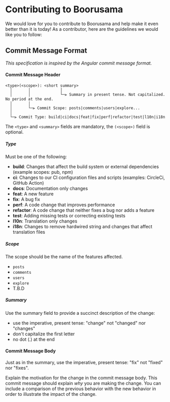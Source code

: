 # Contributing to Boorusama

We would love for you to contribute to Boorusama and help make it even better than it is today!
As a contributor, here are the guidelines we would like you to follow:

## <a name="commit"></a> Commit Message Format

*This specification is inspired by the Angular commit message format.*

#### <a name="commit-header"></a>Commit Message Header

```
<type>(<scope>): <short summary>
  │       │             │
  │       │             └─⫸ Summary in present tense. Not capitalized. No period at the end.
  │       │
  │       └─⫸ Commit Scope: posts|comments|users|explore...
  │
  └─⫸ Commit Type: build|ci|docs|feat|fix|perf|refactor|test|l10n|i18n
```

The `<type>` and `<summary>` fields are mandatory, the `(<scope>)` field is optional.

##### Type

Must be one of the following:

* **build**: Changes that affect the build system or external dependencies (example scopes: pub, npm)
* **ci**: Changes to our CI configuration files and scripts (examples: CircleCi, GitHub Action)
* **docs**: Documentation only changes
* **feat**: A new feature
* **fix**: A bug fix
* **perf**: A code change that improves performance
* **refactor**: A code change that neither fixes a bug nor adds a feature
* **test**: Adding missing tests or correcting existing tests
* **l10n**: Translation only changes
* **i18n**: Changes to remove hardwired string and changes that affect translation files


##### Scope
The scope should be the name of the features affected.

* `posts`
* `comments`
* `users`
* `explore`
* T.B.D


##### Summary

Use the summary field to provide a succinct description of the change:

* use the imperative, present tense: "change" not "changed" nor "changes"
* don't capitalize the first letter
* no dot (.) at the end


#### <a name="commit-body"></a>Commit Message Body

Just as in the summary, use the imperative, present tense: "fix" not "fixed" nor "fixes".

Explain the motivation for the change in the commit message body. This commit message should explain _why_ you are making the change.
You can include a comparison of the previous behavior with the new behavior in order to illustrate the impact of the change.
